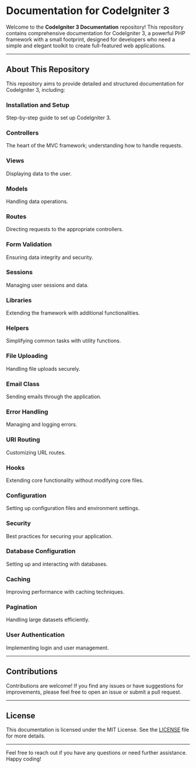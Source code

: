 # Documentation for CodeIgniter 3

Welcome to the **CodeIgniter 3 Documentation** repository! This repository contains comprehensive documentation for CodeIgniter 3, a powerful PHP framework with a small footprint, designed for developers who need a simple and elegant toolkit to create full-featured web applications.

---

## About This Repository

This repository aims to provide detailed and structured documentation for CodeIgniter 3, including:

### Installation and Setup
Step-by-step guide to set up CodeIgniter 3.

### Controllers
The heart of the MVC framework; understanding how to handle requests.

### Views
Displaying data to the user.

### Models
Handling data operations.

### Routes
Directing requests to the appropriate controllers.

### Form Validation
Ensuring data integrity and security.

### Sessions
Managing user sessions and data.

### Libraries
Extending the framework with additional functionalities.

### Helpers
Simplifying common tasks with utility functions.

### File Uploading
Handling file uploads securely.

### Email Class
Sending emails through the application.

### Error Handling
Managing and logging errors.

### URI Routing
Customizing URL routes.

### Hooks
Extending core functionality without modifying core files.

### Configuration
Setting up configuration files and environment settings.

### Security
Best practices for securing your application.

### Database Configuration
Setting up and interacting with databases.

### Caching
Improving performance with caching techniques.

### Pagination
Handling large datasets efficiently.

### User Authentication
Implementing login and user management.

---

## Contributions

Contributions are welcome! If you find any issues or have suggestions for improvements, please feel free to open an issue or submit a pull request.

---

## License

This documentation is licensed under the MIT License. See the [LICENSE](LICENSE) file for more details.

---

Feel free to reach out if you have any questions or need further assistance. Happy coding!
